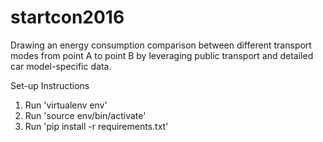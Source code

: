 # startcon2016
Drawing an energy consumption comparison between different transport modes from point A to point B by leveraging public transport and detailed car model-specific data.

Set-up Instructions
1. Run 'virtualenv env'
2. Run 'source env/bin/activate'
3. Run 'pip install -r requirements.txt'
